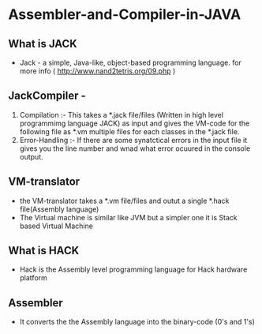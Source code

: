 # Assembler-and-Compiler-in-JAVA #

## What is JACK ##
 -  Jack - a simple, Java-like, object-based programming language. for more info ( http://www.nand2tetris.org/09.php )

## JackCompiler - ##
1. Compilation :- This takes a *.jack file/files (Written in high level programmimg language JACK) as input and gives the VM-code for the following file as *.vm multiple files for each classes in the *.jack file.
2. Error-Handling :- If there are some synatctical errors in the input file it gives you the line number and wnad what error ocuured in the console output.

## VM-translator ##
 - the VM-translator takes a *.vm file/files and outut a single *.hack file(Assembly language)
 - The Virtual machine is similar like JVM but a simpler one it is Stack based Virtual Machine
 
## What is HACK ##
- Hack is the Assembly level programming language for Hack hardware platform 

## Assembler ##
 - It converts the the Assembly language into the binary-code (0's and 1's) 
